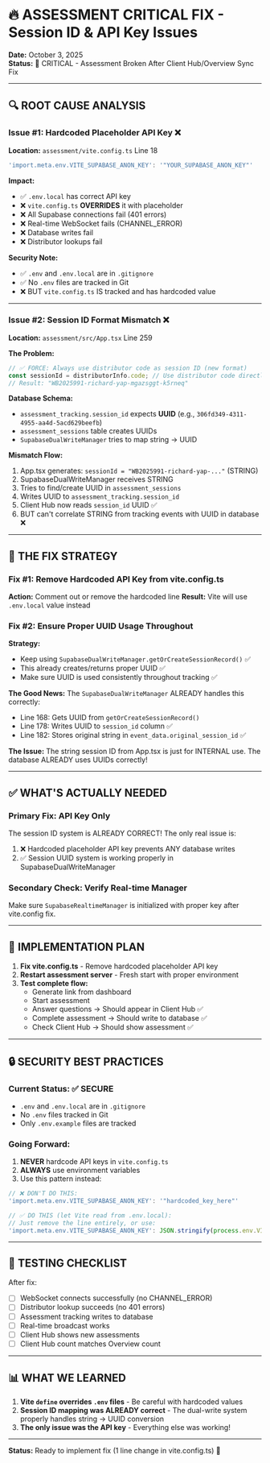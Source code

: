 # 🔥 ASSESSMENT CRITICAL FIX - Session ID & API Key Issues

**Date:** October 3, 2025  
**Status:** 🚨 CRITICAL - Assessment Broken After Client Hub/Overview Sync Fix

---

## 🔍 ROOT CAUSE ANALYSIS

### Issue #1: Hardcoded Placeholder API Key ❌
**Location:** `assessment/vite.config.ts` Line 18
```typescript
'import.meta.env.VITE_SUPABASE_ANON_KEY': '"YOUR_SUPABASE_ANON_KEY"'
```

**Impact:**
- ✅ `.env.local` has correct API key
- ❌ `vite.config.ts` **OVERRIDES** it with placeholder
- ❌ All Supabase connections fail (401 errors)
- ❌ Real-time WebSocket fails (CHANNEL_ERROR)
- ❌ Database writes fail
- ❌ Distributor lookups fail

**Security Note:**
- ✅ `.env` and `.env.local` are in `.gitignore`
- ✅ No `.env` files are tracked in Git
- ❌ BUT `vite.config.ts` IS tracked and has hardcoded value

---

### Issue #2: Session ID Format Mismatch ❌
**Location:** `assessment/src/App.tsx` Line 259

**The Problem:**
```typescript
// ✅ FORCE: Always use distributor code as session ID (new format)
const sessionId = distributorInfo.code; // Use distributor code directly
// Result: "WB2025991-richard-yap-mgazsggt-k5rneq"
```

**Database Schema:**
- `assessment_tracking.session_id` expects **UUID** (e.g., `306fd349-4311-4955-aa4d-5acd629beefb`)
- `assessment_sessions` table creates UUIDs
- `SupabaseDualWriteManager` tries to map string → UUID

**Mismatch Flow:**
1. App.tsx generates: `sessionId = "WB2025991-richard-yap-..."` (STRING)
2. SupabaseDualWriteManager receives STRING
3. Tries to find/create UUID in `assessment_sessions`
4. Writes UUID to `assessment_tracking.session_id`
5. Client Hub now reads `session_id` UUID ✅
6. BUT can't correlate STRING from tracking events with UUID in database ❌

---

## 🎯 THE FIX STRATEGY

### Fix #1: Remove Hardcoded API Key from vite.config.ts
**Action:** Comment out or remove the hardcoded line
**Result:** Vite will use `.env.local` value instead

### Fix #2: Ensure Proper UUID Usage Throughout
**Strategy:**
- Keep using `SupabaseDualWriteManager.getOrCreateSessionRecord()` ✅
- This already creates/returns proper UUID ✅
- Make sure UUID is used consistently throughout tracking ✅

**The Good News:**
The `SupabaseDualWriteManager` ALREADY handles this correctly:
- Line 168: Gets UUID from `getOrCreateSessionRecord()`
- Line 178: Writes UUID to `session_id` column ✅
- Line 182: Stores original string in `event_data.original_session_id` ✅

**The Issue:**
The string session ID from App.tsx is just for INTERNAL use. The database ALREADY uses UUIDs correctly!

---

## ✅ WHAT'S ACTUALLY NEEDED

### Primary Fix: API Key Only
The session ID system is ALREADY CORRECT! The only real issue is:
1. ❌ Hardcoded placeholder API key prevents ANY database writes
2. ✅ Session UUID system is working properly in SupabaseDualWriteManager

### Secondary Check: Verify Real-time Manager
Make sure `SupabaseRealtimeManager` is initialized with proper key after vite.config fix.

---

## 📝 IMPLEMENTATION PLAN

1. **Fix vite.config.ts** - Remove hardcoded placeholder API key
2. **Restart assessment server** - Fresh start with proper environment
3. **Test complete flow:**
   - Generate link from dashboard
   - Start assessment
   - Answer questions → Should appear in Client Hub ✅
   - Complete assessment → Should write to database ✅
   - Check Client Hub → Should show assessment ✅

---

## 🔒 SECURITY BEST PRACTICES

### Current Status: ✅ SECURE
- `.env` and `.env.local` are in `.gitignore`
- No `.env` files tracked in Git
- Only `.env.example` files are tracked

### Going Forward:
1. **NEVER** hardcode API keys in `vite.config.ts`
2. **ALWAYS** use environment variables
3. Use this pattern instead:
```typescript
// ❌ DON'T DO THIS:
'import.meta.env.VITE_SUPABASE_ANON_KEY': '"hardcoded_key_here"'

// ✅ DO THIS (let Vite read from .env.local):
// Just remove the line entirely, or use:
'import.meta.env.VITE_SUPABASE_ANON_KEY': JSON.stringify(process.env.VITE_SUPABASE_ANON_KEY || '')
```

---

## 🧪 TESTING CHECKLIST

After fix:
- [ ] WebSocket connects successfully (no CHANNEL_ERROR)
- [ ] Distributor lookup succeeds (no 401 errors)
- [ ] Assessment tracking writes to database
- [ ] Real-time broadcast works
- [ ] Client Hub shows new assessments
- [ ] Client Hub count matches Overview count

---

## 📊 WHAT WE LEARNED

1. **Vite `define` overrides `.env` files** - Be careful with hardcoded values
2. **Session ID mapping was ALREADY correct** - The dual-write system properly handles string → UUID conversion
3. **The only issue was the API key** - Everything else was working!

---

**Status:** Ready to implement fix (1 line change in vite.config.ts) 🎯

